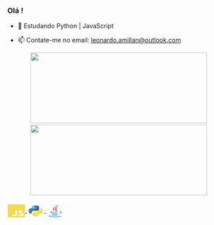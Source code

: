 ### Olá !


- 🌱 Estudando Python | JavaScript

- 📫 Contate-me no email: leonardo.amillan@outlook.com

<div align="center">
  <a href="https://github.com/leomillan22">
  <img height="160em" width="400em"src="https://github-readme-stats.vercel.app/api?username=leomillan22&show_icons=true&theme=tokyonight&include_all_commits=true&count_private=true"/>
  <img height="160em" width="400em"src="https://github-readme-stats.vercel.app/api/top-langs/?username=leomillan22&layout=compact&langs_count=7&theme=tokyonight"/>
</div>
  <div style="display: inline_block"><br>
  <img align="center" alt="Leo-Python" height="30" width="40" src="https://raw.githubusercontent.com/devicons/devicon/master/icons/javascript/javascript-plain.svg">
  <img align="center" alt="Leo-" height="30" width="40" src="https://raw.githubusercontent.com/devicons/devicon/master/icons/python/python-original.svg">
  <img align="center" alt="Leo-JAVA" height="30" width="40" src="https://raw.githubusercontent.com/devicons/devicon/master/icons/java/java-original.svg">
</div>
